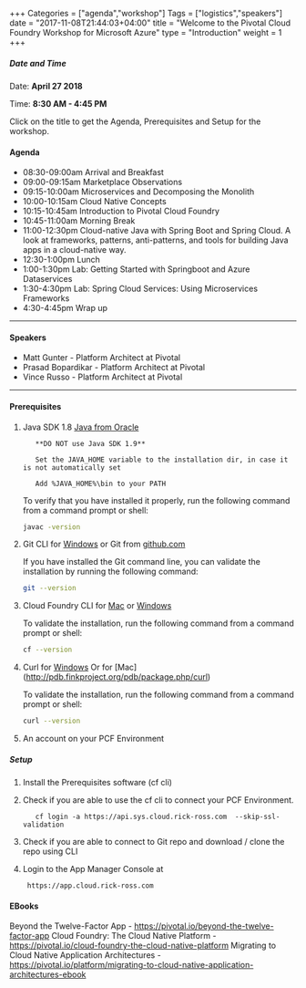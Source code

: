 +++
Categories = ["agenda","workshop"]
Tags = ["logistics","speakers"]
date = "2017-11-08T21:44:03+04:00"
title = "Welcome to the Pivotal Cloud Foundry Workshop for Microsoft Azure"
type = "Introduction"
weight = 1
+++

##### Date and Time
Date: **April 27 2018**

Time: **8:30 AM - 4:45 PM**

Click on the title to get the Agenda, Prerequisites and Setup for the workshop.

<!--more-->


#### Agenda
* 08:30-09:00am  Arrival and Breakfast
* 09:00-09:15am  Marketplace Observations
* 09:15-10:00am  Microservices and Decomposing the Monolith
* 10:00-10:15am  Cloud Native Concepts
* 10:15-10:45am  Introduction to Pivotal Cloud Foundry
* 10:45-11:00am  Morning Break
* 11:00-12:30pm  Cloud-native Java with Spring Boot and Spring Cloud. A look at frameworks, patterns, anti-patterns, and tools for building Java apps in a cloud-native way.
* 12:30-1:00pm  Lunch
* 1:00-1:30pm   Lab: Getting Started with Springboot and Azure Dataservices
* 1:30-4:30pm   Lab: Spring Cloud Services: Using Microservices Frameworks
* 4:30-4:45pm   Wrap up


---

#### Speakers
+ Matt Gunter - Platform Architect at Pivotal
+ Prasad Bopardikar - Platform Architect at Pivotal
+ Vince Russo - Platform Architect at Pivotal


---

#### Prerequisites
1. Java SDK 1.8 [Java from Oracle](http://www.oracle.com/technetwork/java/javase/downloads/index.html)

          **DO NOT use Java SDK 1.9**
          
          Set the JAVA_HOME variable to the installation dir, in case it is not automatically set
          
          Add %JAVA_HOME%\bin to your PATH
          
    To verify that you have installed it properly, run the following command from a command prompt or shell:
          
    ```bash
    javac -version
    ```

2. Git CLI for [Windows](https://github.com/git-for-windows/git/releases/download/v2.9.0.windows.1/Git-2.9.0-64-bit.exe)
   or Git from [github.com](https://desktop.github.com)

    If you have installed the Git command line, you can validate the installation by running the following command:
        
    ```bash
    git --version
    ```

3. Cloud Foundry CLI for [Mac](https://github.com/cloudfoundry/cli/releases) or [Windows](http://docs.cloudfoundry.org/devguide/installcf/install-go-cli.html#windows)

    To validate the installation, run the following command from a command prompt or shell:

    ```bash
    cf --version
    ```

4. Curl for [Windows](http://winampplugins.co.uk/curl/)
   Or for [Mac] (http://pdb.finkproject.org/pdb/package.php/curl)

    To validate the installation, run the following command from a command prompt or shell:
        
    ```bash
    curl --version
    ```

5. An account on your PCF Environment

##### Setup

1. Install the Prerequisites software (cf cli)

2. Check if you are able to use the cf cli to connect your PCF  Environment.

          cf login -a https://api.sys.cloud.rick-ross.com  --skip-ssl-validation

3. Check if you are able to connect to Git repo and download / clone the repo using CLI
4. Login to the App Manager Console at

        https://app.cloud.rick-ross.com



#### EBooks
Beyond the Twelve-Factor App - https://pivotal.io/beyond-the-twelve-factor-app
Cloud Foundry: The Cloud Native Platform - https://pivotal.io/cloud-foundry-the-cloud-native-platform
Migrating to Cloud Native Application Architectures - https://pivotal.io/platform/migrating-to-cloud-native-application-architectures-ebook
